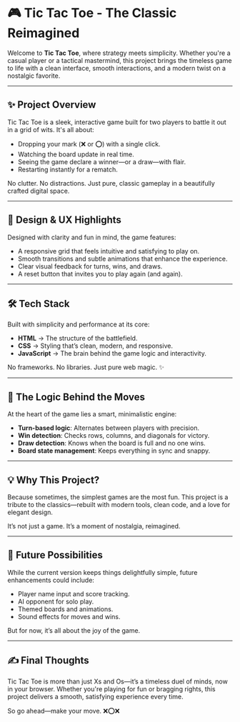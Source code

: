 
# 🎮 Tic Tac Toe - The Classic Reimagined

Welcome to **Tic Tac Toe**, where strategy meets simplicity. Whether you're a casual player or a tactical mastermind, this project brings the timeless game to life with a clean interface, smooth interactions, and a modern twist on a nostalgic favorite.

---

## ✨ Project Overview

Tic Tac Toe is a sleek, interactive game built for two players to battle it out in a grid of wits. It's all about:

- Dropping your mark (❌ or ⭕) with a single click.
- Watching the board update in real time.
- Seeing the game declare a winner—or a draw—with flair.
- Restarting instantly for a rematch.

No clutter. No distractions. Just pure, classic gameplay in a beautifully crafted digital space.

---

## 🎨 Design & UX Highlights

Designed with clarity and fun in mind, the game features:

- A responsive grid that feels intuitive and satisfying to play on.
- Smooth transitions and subtle animations that enhance the experience.
- Clear visual feedback for turns, wins, and draws.
- A reset button that invites you to play again (and again).

---

## 🛠️ Tech Stack

Built with simplicity and performance at its core:

- **HTML** → The structure of the battlefield.
- **CSS** → Styling that’s clean, modern, and responsive.
- **JavaScript** → The brain behind the game logic and interactivity.

No frameworks. No libraries. Just pure web magic. ✨

---

## 🧠 The Logic Behind the Moves

At the heart of the game lies a smart, minimalistic engine:

- **Turn-based logic**: Alternates between players with precision.
- **Win detection**: Checks rows, columns, and diagonals for victory.
- **Draw detection**: Knows when the board is full and no one wins.
- **Board state management**: Keeps everything in sync and snappy.

---

## 💡 Why This Project?

Because sometimes, the simplest games are the most fun. This project is a tribute to the classics—rebuilt with modern tools, clean code, and a love for elegant design.

It’s not just a game. It’s a moment of nostalgia, reimagined.

---

## 🚀 Future Possibilities

While the current version keeps things delightfully simple, future enhancements could include:

- Player name input and score tracking.
- AI opponent for solo play.
- Themed boards and animations.
- Sound effects for moves and wins.

But for now, it’s all about the joy of the game.

---

## ✍️ Final Thoughts

Tic Tac Toe is more than just Xs and Os—it’s a timeless duel of minds, now in your browser. Whether you're playing for fun or bragging rights, this project delivers a smooth, satisfying experience every time.

So go ahead—make your move. ❌⭕❌
